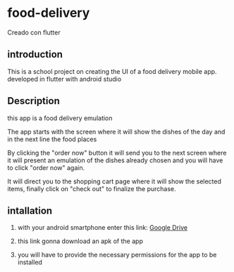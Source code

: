 # food-delivery
Creado con flutter

## introduction

This is a school project on creating the UI of a food delivery mobile app. developed in flutter with android studio

## Description 
this app is a food delivery emulation

The app starts with the screen where it will show the dishes of the day and in the next line the food places

By clicking the "order now" button it will send you to the next screen where it will present an emulation of the dishes already chosen and you will have to click "order now" again.

It will direct you to the shopping cart page where it will show the selected items, finally click on "check out" to finalize the purchase.

## intallation

1. with your android smartphone enter this link: [Google Drive](https://drive.google.com/drive/u/0/my-drive "Google Drive")

2. this link gonna download an apk of the app 

3. you will have to provide the necessary permissions for the app to be installed